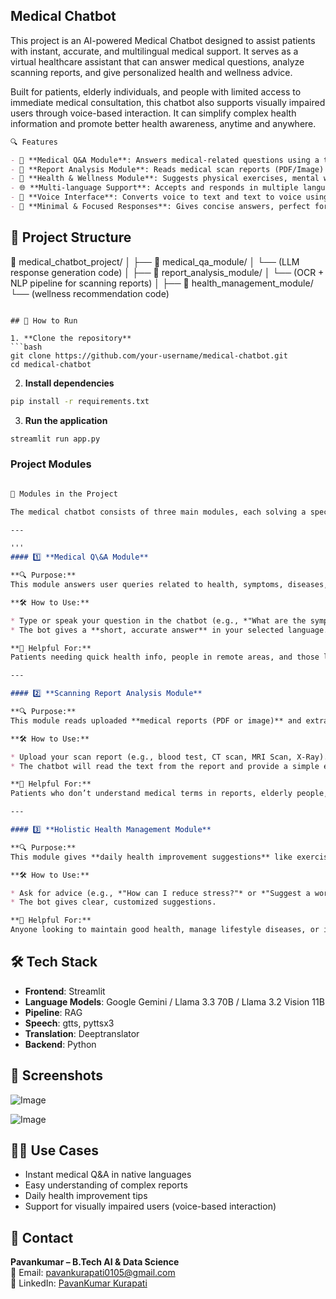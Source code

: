 ## Medical Chatbot
This project is an AI-powered Medical Chatbot designed to assist patients with instant, accurate, and multilingual medical support. It serves as a virtual healthcare assistant that can answer medical questions, analyze scanning reports, and give personalized health and wellness advice.

Built for patients, elderly individuals, and people with limited access to immediate medical consultation, this chatbot also supports visually impaired users through voice-based interaction. It can simplify complex health information and promote better health awareness, anytime and anywhere.

```markdown
🔍 Features

- 🧠 **Medical Q&A Module**: Answers medical-related questions using a trained LLM and using RAG Pipeline.
- 📄 **Report Analysis Module**: Reads medical scan reports (PDF/Image) and provides key insights finetuned LLM.
- 🌿 **Health & Wellness Module**: Suggests physical exercises, mental wellness tips, and health management advice.
- 🌐 **Multi-language Support**: Accepts and responds in multiple languages.
- 🎤 **Voice Interface**: Converts voice to text and text to voice using Speech-to-Text and Text-to-Speech.
- 💬 **Minimal & Focused Responses**: Gives concise answers, perfect for real-time assistance.

```

## 🧱 Project Structure

📁 medical\_chatbot\_project/
│
├── 📁 medical\_qa\_module/
│   └── (LLM response generation code)
│
├── 📁 report\_analysis\_module/
│   └── (OCR + NLP pipeline for scanning reports)
│
├── 📁 health\_management\_module/
    └── (wellness recommendation code)


````

## 🚀 How to Run

1. **Clone the repository**
```bash
git clone https://github.com/your-username/medical-chatbot.git
cd medical-chatbot
````

2. **Install dependencies**

```bash
pip install -r requirements.txt
```

3. **Run the application**

```bash
streamlit run app.py
```
### Project Modules
```markdown

🧩 Modules in the Project

The medical chatbot consists of three main modules, each solving a specific problem in healthcare assistance:

---

'''
#### 1️⃣ **Medical Q\&A Module**

**🔍 Purpose:**
This module answers user queries related to health, symptoms, diseases, and general medical knowledge. It uses a Language Model (LLM) trained or prompted on medical data.

**🛠️ How to Use:**

* Type or speak your question in the chatbot (e.g., *"What are the symptoms of diabetes?"*)
* The bot gives a **short, accurate answer** in your selected language.

**👥 Helpful For:**
Patients needing quick health info, people in remote areas, and those looking for trustworthy answers without searching online.

---

#### 2️⃣ **Scanning Report Analysis Module**

**🔍 Purpose:**
This module reads uploaded **medical reports (PDF or image)** and extracts important details. It uses OCR (Optical Character Recognition) to read text and NLP to interpret it.

**🛠️ How to Use:**

* Upload your scan report (e.g., blood test, CT scan, MRI Scan, X-Ray).
* The chatbot will read the text from the report and provide a simple explanation of key findings (e.g., *"Your hemoglobin level is slightly low. It may indicate anemia."*).

**👥 Helpful For:**
Patients who don’t understand medical terms in reports, elderly people, and those who want a second opinion in plain language.

---

#### 3️⃣ **Holistic Health Management Module**

**🔍 Purpose:**
This module gives **daily health improvement suggestions** like exercises, mental health tips, sleep routines, and food habits based on user needs or health conditions.

**🛠️ How to Use:**

* Ask for advice (e.g., *"How can I reduce stress?"* or *"Suggest a workout plan for weight loss"*)
* The bot gives clear, customized suggestions.

**👥 Helpful For:**
Anyone looking to maintain good health, manage lifestyle diseases, or improve physical and mental well-being.

```


## 🛠️ Tech Stack

* **Frontend**: Streamlit
* **Language Models**: Google Gemini / Llama 3.3 70B / Llama 3.2 Vision 11B
* **Pipeline**: RAG
* **Speech**: gtts, pyttsx3
* **Translation**: Deeptranslator
* **Backend**: Python

## 📸 Screenshots

![Image](https://github.com/user-attachments/assets/2bf731fa-939a-4f34-8f6e-5841a36fd810)

![Image](https://github.com/user-attachments/assets/4df93a4f-bb9b-4041-a10c-3b58da16585e)


## 👨‍⚕️ Use Cases

* Instant medical Q\&A in native languages
* Easy understanding of complex reports
* Daily health improvement tips
* Support for visually impaired users (voice-based interaction)

## 🤝 Contact

**Pavankumar – B.Tech AI & Data Science**  
📧 Email: [pavankurapati0105@gmail.com](mailto:pavankurapati0105@gmail.com)  
🔗 LinkedIn: [PavanKumar Kurapati](https://www.linkedin.com/in/pavankumar-kurapati/)


